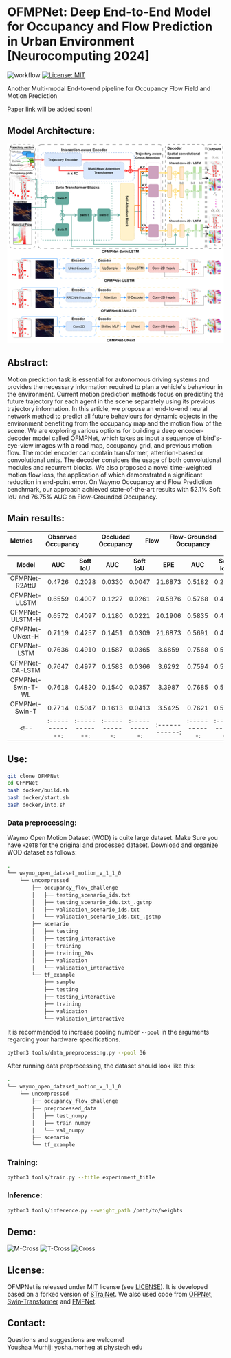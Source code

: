# OFMPNet: Deep End-to-End Model for Occupancy and Flow Prediction in Urban Environment [Neurocomputing 2024]
 ![workflow](https://github.com/YoushaaMurhij/OFMPNet/actions/workflows/main.yml/badge.svg) [![License: MIT](https://img.shields.io/badge/License-MIT-blue.svg)](https://opensource.org/licenses/MIT) 

Another Multi-modal End-to-end pipeline for Occupancy Flow Field and Motion Prediction

Paper link will be added soon!
## Model Architecture:
![pipeline](./assets/OFMPNet-pipe.png)

## Abstract:
Motion prediction task is essential for autonomous driving systems and provides the necessary information required to plan a vehicle's behaviour in the environment. 
Current motion prediction methods focus on predicting the future trajectory for each agent in the scene separately using its previous trajectory information. 
In this article, we propose an end-to-end neural network method to predict all future behaviours for dynamic objects in the environment benefiting from the occupancy map and the motion flow of the scene. 
We are exploring various options for building a deep encoder-decoder model called OFMPNet, which takes as input a sequence of bird's-eye-view images with a road map, occupancy grid, and previous motion flow. 
The model encoder can contain transformer, attention-based or convolutional units. 
The decoder considers the usage of both convolutional modules and recurrent blocks. 
We also proposed a novel time-weighted motion flow loss, the application of which demonstrated a significant reduction in end-point error. 
On Waymo Occupancy and Flow Prediction benchmark, our approach achieved state-of-the-art results with 52.1\% Soft IoU and 76.75\% AUC on Flow-Grounded Occupancy.

## Main results:

|     Metrics    | Observed Occupancy | Occluded Occupancy  | 	Flow	 | Flow-Grounded Occupancy | 
| :-----------:  | :-----------:      | :-----------:       |:----------:| :-----------:           |

| Model          | AUC           | 	Soft IoU     | AUC           |	Soft IoU     |	EPE          | AUC           | 	Soft IoU    |
| :------------: |:------------: | :-----------: | :-----------: |:------------: | :-----------: | :-----------: |:-----------: |
|    OFMPNet-R2AttU   |      0.4726 |    0.2028  |    0.0330 |    0.0047 |   21.6873 |    0.5182 |    0.2220  |
|    OFMPNet-ULSTM    |      0.6559 |    0.4007  |    0.1227 |    0.0261 |   20.5876 |    0.5768 |	  0.4280  |
|    OFMPNet-ULSTM-H  |      0.6572 |    0.4097  |    0.1180 |    0.0221 |   20.1906 |    0.5835 |	  0.4312  | 
|    OFMPNet-UNext-H  |      0.7119 |    0.4257  |    0.1451 |    0.0309 |   21.6873 |    0.5691 |    0.4243  |
|    OFMPNet-LSTM     |      0.7636 |	 0.4910  |	  0.1587 |	  0.0365 |	  3.6859 |	  0.7568 |	  0.5270  |
|    OFMPNet-CA-LSTM  |      0.7647 |	 0.4977  |    0.1583 |	  0.0366 |	  3.6292 |	  0.7594 |	  0.5315  |
|    OFMPNet-Swin-T-WL|      0.7618 |    0.4820  |    0.1540 |    0.0357 |    3.3987 |    0.7685 |    0.5240  |
|    OFMPNet-Swin-T   |      0.7714 |    0.5047  |    0.1613 |    0.0413 |    3.5425 |    0.7621 |    0.5410  |
<!-- | :------------: |:------------: | :-----------: | :-----------: |:------------: | :-----------: | :-----------: |:-----------: | -->

## Use:
```bash
git clone OFMPNet
cd OFMPNet
bash docker/build.sh
bash docker/start.sh
bash docker/into.sh
```
### Data preprocessing:
Waymo Open Motion Dataset (WOD) is quite large dataset. Make Sure you have `+20TB` for the original and processed dataset.
Download and organize WOD dataset as follows:
```bash
.
└── waymo_open_dataset_motion_v_1_1_0
    └── uncompressed
        ├── occupancy_flow_challenge
        │   ├── testing_scenario_ids.txt
        │   ├── testing_scenario_ids.txt_.gstmp
        │   ├── validation_scenario_ids.txt
        │   └── validation_scenario_ids.txt_.gstmp
        ├── scenario
        │   ├── testing
        │   ├── testing_interactive
        │   ├── training
        │   ├── training_20s
        │   ├── validation
        │   └── validation_interactive
        └── tf_example
            ├── sample
            ├── testing
            ├── testing_interactive
            ├── training
            ├── validation
            └── validation_interactive
```
It is recommended to increase pooling number `--pool` in the arguments regarding your hardware specifications. 
```bash
python3 tools/data_preprocessing.py --pool 36
```
After running data preprocessing, the dataset should look like this:
```bash
.
└── waymo_open_dataset_motion_v_1_1_0
    └── uncompressed
        ├── occupancy_flow_challenge
        ├── preprocessed_data
        │   ├── test_numpy
        │   ├── train_numpy
        │   └── val_numpy
        ├── scenario
        └── tf_example

```
### Training:
```bash
python3 tools/train.py --title experinment_title 
```
### Inference:
```bash
python3 tools/inference.py --weight_path /path/to/weights
```

## Demo:
![M-Cross](./assets/sds_10.png)
![T-Cross](./assets/sds_0.png)
![Cross](./assets/sds_1.png)
## License:
OFMPNet is released under MIT license (see [LICENSE](./LICENSE)). It is developed based on a forked version of [STrajNet](https://github.com/georgeliu233/STrajNet). We also used code from [OFPNet](https://github.com/YoushaaMurhij/OFPNet), [Swin-Transformer](https://github.com/microsoft/Swin-Transformer) and [FMFNet](https://github.com/YoushaaMurhij/FMFNet).

## Contact:
Questions and suggestions are welcome! </br>
Youshaa Murhij: yosha.morheg at phystech.edu
